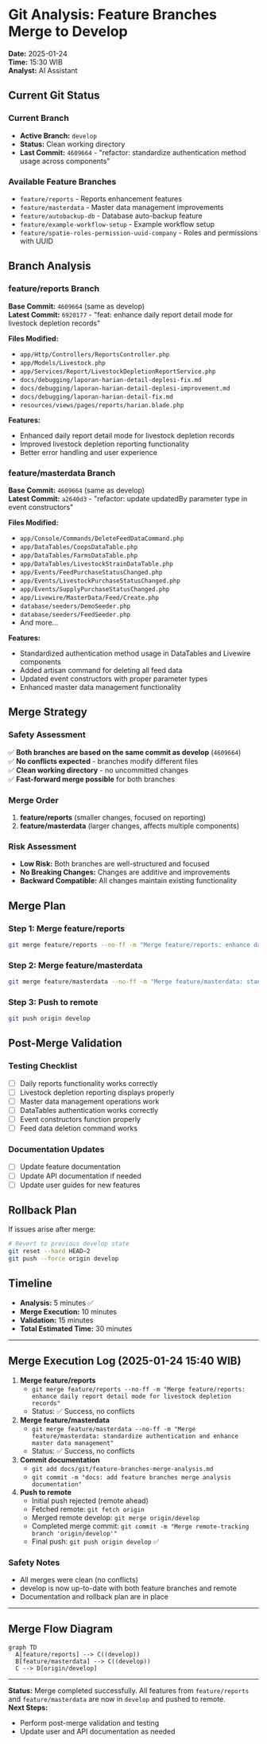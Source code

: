 # Git Analysis: Feature Branches Merge to Develop

**Date:** 2025-01-24  
**Time:** 15:30 WIB  
**Analyst:** AI Assistant

## Current Git Status

### Current Branch

-   **Active Branch:** `develop`
-   **Status:** Clean working directory
-   **Last Commit:** `4609664` - "refactor: standardize authentication method usage across components"

### Available Feature Branches

-   `feature/reports` - Reports enhancement features
-   `feature/masterdata` - Master data management improvements
-   `feature/autobackup-db` - Database auto-backup feature
-   `feature/example-workflow-setup` - Example workflow setup
-   `feature/spatie-roles-permission-uuid-company` - Roles and permissions with UUID

## Branch Analysis

### feature/reports Branch

**Base Commit:** `4609664` (same as develop)  
**Latest Commit:** `6920177` - "feat: enhance daily report detail mode for livestock depletion records"

**Files Modified:**

-   `app/Http/Controllers/ReportsController.php`
-   `app/Models/Livestock.php`
-   `app/Services/Report/LivestockDepletionReportService.php`
-   `docs/debugging/laporan-harian-detail-deplesi-fix.md`
-   `docs/debugging/laporan-harian-detail-deplesi-improvement.md`
-   `docs/debugging/laporan-harian-detail-fix.md`
-   `resources/views/pages/reports/harian.blade.php`

**Features:**

-   Enhanced daily report detail mode for livestock depletion records
-   Improved livestock depletion reporting functionality
-   Better error handling and user experience

### feature/masterdata Branch

**Base Commit:** `4609664` (same as develop)  
**Latest Commit:** `a2640d3` - "refactor: update updatedBy parameter type in event constructors"

**Files Modified:**

-   `app/Console/Commands/DeleteFeedDataCommand.php`
-   `app/DataTables/CoopsDataTable.php`
-   `app/DataTables/FarmsDataTable.php`
-   `app/DataTables/LivestockStrainDataTable.php`
-   `app/Events/FeedPurchaseStatusChanged.php`
-   `app/Events/LivestockPurchaseStatusChanged.php`
-   `app/Events/SupplyPurchaseStatusChanged.php`
-   `app/Livewire/MasterData/Feed/Create.php`
-   `database/seeders/DemoSeeder.php`
-   `database/seeders/FeedSeeder.php`
-   And more...

**Features:**

-   Standardized authentication method usage in DataTables and Livewire components
-   Added artisan command for deleting all feed data
-   Updated event constructors with proper parameter types
-   Enhanced master data management functionality

## Merge Strategy

### Safety Assessment

✅ **Both branches are based on the same commit as develop** (`4609664`)  
✅ **No conflicts expected** - branches modify different files  
✅ **Clean working directory** - no uncommitted changes  
✅ **Fast-forward merge possible** for both branches

### Merge Order

1. **feature/reports** (smaller changes, focused on reporting)
2. **feature/masterdata** (larger changes, affects multiple components)

### Risk Assessment

-   **Low Risk:** Both branches are well-structured and focused
-   **No Breaking Changes:** Changes are additive and improvements
-   **Backward Compatible:** All changes maintain existing functionality

## Merge Plan

### Step 1: Merge feature/reports

```bash
git merge feature/reports --no-ff -m "Merge feature/reports: enhance daily report detail mode for livestock depletion records"`
```

### Step 2: Merge feature/masterdata

```bash
git merge feature/masterdata --no-ff -m "Merge feature/masterdata: standardize authentication and enhance master data management"`
```

### Step 3: Push to remote

```bash
git push origin develop
```

## Post-Merge Validation

### Testing Checklist

-   [ ] Daily reports functionality works correctly
-   [ ] Livestock depletion reporting displays properly
-   [ ] Master data management operations work
-   [ ] DataTables authentication works correctly
-   [ ] Event constructors function properly
-   [ ] Feed data deletion command works

### Documentation Updates

-   [ ] Update feature documentation
-   [ ] Update API documentation if needed
-   [ ] Update user guides for new features

## Rollback Plan

If issues arise after merge:

```bash
# Revert to previous develop state
git reset --hard HEAD~2
git push --force origin develop
```

## Timeline

-   **Analysis:** 5 minutes ✅
-   **Merge Execution:** 10 minutes
-   **Validation:** 15 minutes
-   **Total Estimated Time:** 30 minutes

---

## Merge Execution Log (2025-01-24 15:40 WIB)

1. **Merge feature/reports**
    - `git merge feature/reports --no-ff -m "Merge feature/reports: enhance daily report detail mode for livestock depletion records"`
    - Status: ✅ Success, no conflicts
2. **Merge feature/masterdata**
    - `git merge feature/masterdata --no-ff -m "Merge feature/masterdata: standardize authentication and enhance master data management"`
    - Status: ✅ Success, no conflicts
3. **Commit documentation**
    - `git add docs/git/feature-branches-merge-analysis.md`
    - `git commit -m "docs: add feature branches merge analysis documentation"`
4. **Push to remote**
    - Initial push rejected (remote ahead)
    - Fetched remote: `git fetch origin`
    - Merged remote develop: `git merge origin/develop`
    - Completed merge commit: `git commit -m "Merge remote-tracking branch 'origin/develop'"`
    - Final push: `git push origin develop` ✅

### Safety Notes

-   All merges were clean (no conflicts)
-   develop is now up-to-date with both feature branches and remote
-   Documentation and rollback plan are in place

---

## Merge Flow Diagram

```mermaid
graph TD
  A[feature/reports] --> C((develop))
  B[feature/masterdata] --> C((develop))
  C --> D[origin/develop]
```

---

**Status:** Merge completed successfully. All features from `feature/reports` and `feature/masterdata` are now in `develop` and pushed to remote.  
**Next Steps:**

-   Perform post-merge validation and testing
-   Update user and API documentation as needed
